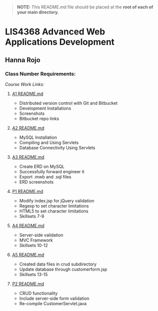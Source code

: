 > **NOTE:** This README.md file should be placed at the **root of each of your main directory.**

# LIS4368 Advanced Web Applications Development

## Hanna Rojo

### Class Number Requirements:

*Course Work Links:*

1. [A1 README.md](A1/README.md "My A1 README.md file")
    - Distributed version control with Git and Bitbucket
    - Development Installations
    - Screenshots
    - Bitbucket repo links

2. [A2 README.md](A2/README.md "My A2 README.md file")
    - MySQL Installation
    - Compiling and Using Servlets
    - Database Connectivity Using Servlets

3. [A3 README.md](A3/README.md "My A3 README.md file")
    - Create ERD on MySQL
    - Successfully forward engineer it
    - Export .mwb and .sql files
    - ERD screenshots

4. [P1 README.md](P1/README.md "My P1 README.md file")
    - Modify index.jsp for jQuery validation
    - Regexp to set character limitations
    - HTML5 to set character limitations
    - Skillsets 7-9

5. [A4 README.md](A4/README.md "My A4 README.md file")
    - Server-side validation
    - MVC Framework
    - Skillsets 10-12

6. [A5 README.md](A5/README.md "My A5 README.md file")
    - Created data files in crud subdirectory
    - Update database through customerform.jsp
    - Skillsets 13-15

7. [P2 README.md](P2/README.md "My P2 README.md file")
    - CRUD functionality 
    - Include server-side form validation
    - Re-compile CustomerServlet.java
    